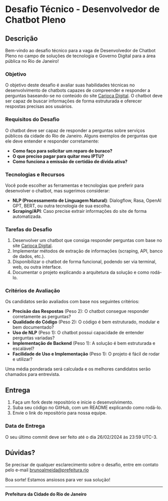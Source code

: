 # Desafio Técnico - Desenvolvedor de Chatbot Pleno

## Descrição

Bem-vindo ao desafio técnico para a vaga de Desenvolvedor de Chatbot Pleno no campo de soluções de tecnologia e Governo Digital para a área pública no Rio de Janeiro!

### Objetivo

O objetivo deste desafio é avaliar suas habilidades técnicas no desenvolvimento de chatbots capazes de compreender e responder a perguntas baseando-se no conteúdo do site [Carioca Digital](https://home.carioca.rio/). O chatbot deve ser capaz de buscar informações de forma estruturada e oferecer respostas precisas aos usuários.

### Requisitos do Desafio

O chatbot deve ser capaz de responder a perguntas sobre serviços públicos da cidade do Rio de Janeiro. Alguns exemplos de perguntas que ele deve entender e responder corretamente:

- **Como faço para solicitar um reparo de buraco?**
- **O que preciso pagar para quitar meu IPTU?**
- **Como funciona a emissão de certidão de dívida ativa?**

### Tecnologias e Recursos

Você pode escolher as ferramentas e tecnologias que preferir para desenvolver o chatbot, mas sugerimos considerar:

- **NLP (Processamento de Linguagem Natural)**: Dialogflow, Rasa, OpenAI GPT, BERT, ou outra tecnologia de sua escolha.
- **Scraping/API**: Caso precise extrair informações do site de forma automatizada.

### Tarefas do Desafio

1. Desenvolver um chatbot que consiga responder perguntas com base no site [Carioca Digital](https://home.carioca.rio/).
2. Implementar métodos de extração de informações (scraping, API, banco de dados, etc.).
3. Disponibilizar o chatbot de forma funcional, podendo ser via terminal, web, ou outra interface.
4. Documentar o projeto explicando a arquitetura da solução e como rodá-lo.

### Critérios de Avaliação

Os candidatos serão avaliados com base nos seguintes critérios:

- **Precisão das Respostas** (Peso 2): O chatbot consegue responder corretamente as perguntas?
- **Qualidade do Código** (Peso 2): O código é bem estruturado, modular e bem documentado?
- **Uso de NLP** (Peso 1): O chatbot possui capacidade de entender perguntas variadas?
- **Implementação de Backend** (Peso 1): A solução é bem estruturada e escalável?
- **Facilidade de Uso e Implementação** (Peso 1): O projeto é fácil de rodar e utilizar?

Uma média ponderada será calculada e os melhores candidatos serão chamados para entrevista.

## Entrega

1. Faça um fork deste repositório e inicie o desenvolvimento.
2. Suba seu código no GitHub, com um README explicando como rodá-lo.
3. Envie o link do repositório para nossa equipe.

### Data de Entrega

O seu último commit deve ser feito até o dia 26/02/2024 às 23:59 UTC-3.

## Dúvidas?

Se precisar de qualquer esclarecimento sobre o desafio, entre em contato pelo e-mail brunoalmeida@prefeitura.rio

Boa sorte! Estamos ansiosos para ver sua solução!

---

**Prefeitura da Cidade do Rio de Janeiro**
